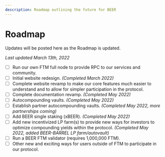 ```yaml
---
description: Roadmap outlining the future for BEER
---
```


# Roadmap

Updates will be posted here as the Roadmap is updated.

&#x20;_Last updated March 13th, 2022_

* [ ] Run our own FTM full node to provide RPC to our services and community.
* [ ] Initial website redesign. _(Completed March 2022)_
* [ ] Complete website revamp to make our core features much easier to understand and to allow for simpler participation in the protocol.
* [ ] Complete documentation revamp. _(Completed May 2022)_
* [ ] Autocompounding vaults. _(Completed May 2022)_
* [ ] Establish partner autocompounding vaults. _(Completed May 2022, more partnerships coming)_
* [ ] Add BEER single staking (xBEER). _(Completed May 2022)_
* [ ] Add new incentivized LP farm(s) to provide new ways for investors to optimize compounding yields within the protocol. _(Completed May 2022, added BEER-BARREL LP farm/autovault)_
* [ ] Run a BEER FTM validator (requires 1,000,000 FTM).
* [ ] Other new and exciting ways for users outside of FTM to participate in our protocol.
